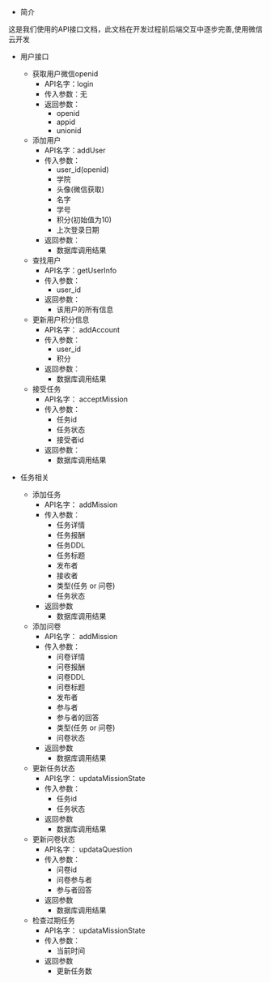 + 简介

这是我们使用的API接口文档，此文档在开发过程前后端交互中逐步完善,使用微信云开发

+ 用户接口
    + 获取用户微信openid
        + API名字：login
        + 传入参数：无
        + 返回参数：
            + openid
            + appid
            + unionid
    + 添加用户
        + API名字：addUser
        + 传入参数：
            + user_id(openid)
            + 学院
            + 头像(微信获取)
            + 名字
            + 学号
            + 积分(初始值为10)
            + 上次登录日期
        + 返回参数：
            + 数据库调用结果
    + 查找用户
        + API名字：getUserInfo
        + 传入参数：
            + user_id
        + 返回参数：
            + 该用户的所有信息
    + 更新用户积分信息
        + API名字： addAccount
        + 传入参数：
            + user_id
            + 积分
        + 返回参数：
            + 数据库调用结果
    + 接受任务
        + API名字： acceptMission
        + 传入参数： 
            + 任务id
            + 任务状态
            + 接受者id
        + 返回参数：
            + 数据库调用结果

+ 任务相关
    + 添加任务
        + API名字： addMission
        + 传入参数：
            + 任务详情
            + 任务报酬
            + 任务DDL
            + 任务标题
            + 发布者
            + 接收者
            + 类型(任务 or 问卷)
            + 任务状态
        + 返回参数
            + 数据库调用结果
    + 添加问卷
        + API名字： addMission
        + 传入参数：
            + 问卷详情
            + 问卷报酬
            + 问卷DDL
            + 问卷标题
            + 发布者
            + 参与者
            + 参与者的回答
            + 类型(任务 or 问卷)
            + 问卷状态
        + 返回参数
            + 数据库调用结果
    + 更新任务状态
        + API名字： updataMissionState
        + 传入参数：
            + 任务id
            + 任务状态
        + 返回参数
            + 数据库调用结果
    + 更新问卷状态
        + API名字： updataQuestion
        + 传入参数：
            + 问卷id
            + 问卷参与者
            + 参与者回答
        + 返回参数
            + 数据库调用结果
    + 检查过期任务
        + API名字： updataMissionState
        + 传入参数：
            + 当前时间
        + 返回参数
            + 更新任务数
